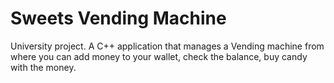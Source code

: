 # Sweets Vending Machine
University project. 
A C++ application that manages a Vending machine from where you can add money to your wallet, check the balance, buy candy with the money.
